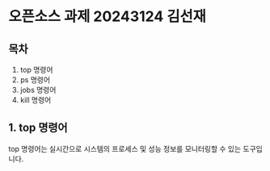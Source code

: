 # 오픈소스 과제 20243124 김선재

## 목차
1. top 명령어
2. ps 명령어
3. jobs 명령어
4. kill 명령어

## 1. top 명령어

top 명령어는 실시간으로 시스템의 프로세스 및 성능 정보를 모니터링할 수 있는 도구입니다.
